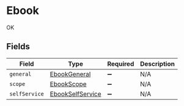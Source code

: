 # Ebook

OK


## Fields

| Field                                                       | Type                                                        | Required                                                    | Description                                                 |
| ----------------------------------------------------------- | ----------------------------------------------------------- | ----------------------------------------------------------- | ----------------------------------------------------------- |
| `general`                                                   | [EbookGeneral](../../models/shared/ebookgeneral.md)         | :heavy_minus_sign:                                          | N/A                                                         |
| `scope`                                                     | [EbookScope](../../models/shared/ebookscope.md)             | :heavy_minus_sign:                                          | N/A                                                         |
| `selfService`                                               | [EbookSelfService](../../models/shared/ebookselfservice.md) | :heavy_minus_sign:                                          | N/A                                                         |